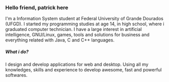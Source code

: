 ### Hello friend, patrick here
I'm a Information System student at Federal University of Grande Dourados (UFGD). I started my programming studies at age 14, in high school, where i graduated computer technician.
I have a large interest in artificial intelligence, GNU/Linux, games, tools and solutions for business and everything related with Java, C and C++ languages.

##### What i do?
I design and develop applications for web and desktop. Using all my knowledges, skills and experience to develop awesome, fast and powerful softwares.

